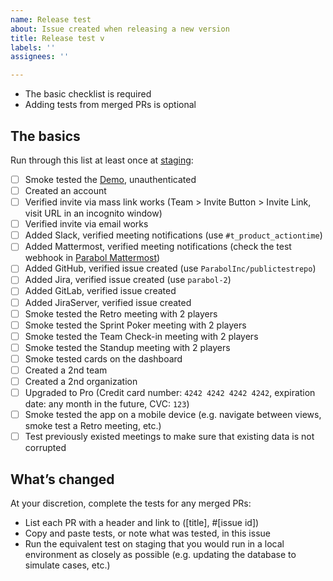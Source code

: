 ```yaml
---
name: Release test
about: Issue created when releasing a new version
title: Release test v
labels: ''
assignees: ''

---
```


- The basic checklist is required
- Adding tests from merged PRs is optional

## The basics
Run through this list at least once at [staging](https://action-staging.parabol.co):
- [ ] Smoke tested the [Demo](https://action-staging.parabol.co/retrospective-demo), unauthenticated
- [ ] Created an account
- [ ] Verified invite via mass link works (Team > Invite Button > Invite Link, visit URL in an incognito window)
- [ ] Verified invite via email works
- [ ] Added Slack, verified meeting notifications (use `#t_product_actiontime`)
- [ ] Added Mattermost, verified meeting notifications (check the test webhook in [Parabol Mattermost](https://mattermost.parabol.co/product/integrations/incoming_webhooks))
- [ ] Added GitHub, verified issue created (use `ParabolInc/publictestrepo`)
- [ ] Added Jira, verified issue created (use `parabol-2`)
- [ ] Added GitLab, verified issue created
- [ ] Added JiraServer, verified issue created
- [ ] Smoke tested the Retro meeting with 2 players
- [ ] Smoke tested the Sprint Poker meeting with 2 players
- [ ] Smoke tested the Team Check-in meeting with 2 players
- [ ] Smoke tested the Standup meeting with 2 players
- [ ] Smoke tested cards on the dashboard
- [ ] Created a 2nd team
- [ ] Created a 2nd organization
- [ ] Upgraded to Pro (Credit card number: `4242 4242 4242 4242`, expiration date: any month in the future, CVC: `123`)
- [ ] Smoke tested the app on a mobile device (e.g. navigate between views, smoke test a Retro meeting, etc.)
- [ ] Test previously existed meetings to make sure that existing data is not corrupted

## What’s changed
At your discretion, complete the tests for any merged PRs:
- List each PR with a header and link to ([title], #[issue id])
- Copy and paste tests, or note what was tested, in this issue
- Run the equivalent test on staging that you would run in a local environment as closely as possible (e.g. updating the database to simulate cases, etc.)
